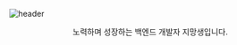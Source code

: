 ![header](https://capsule-render.vercel.app/api?type=cylinder&color=F7EFE9&text=Welcome&height=300&fontSize=100&textBg=f7f5f5)
<div align="center">
    <p>노력하며 성장하는 백엔드 개발자 지망생입니다.</p>
</div>
